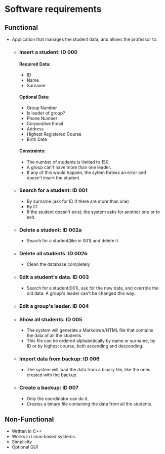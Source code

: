 # **Software requirements**
## Functional
* Application that manages the student data, and allows the professor to:
  * ### Insert a student: **ID 000**
    #### Required Data:
      * ID
      * Name
      * Surname

    #### Optional Data:
      * Group Number
      * Is leader of group?
      * Phone Number
      * Corporative Email
      * Address
      * Highest Registered Course
      * Birth Date

    #### Constraints:
      * The number of students is limited to 150.
      * A group can't have more than one leader.
      * If any of this would happen, the sytem throws an error and doesn't insert the student.

  * ### Search for a student: **ID 001**
      * By surname (ask for ID if there are more than one)
      * By ID
      * If the student doesn't exist, the system asks for another one or to exit.
  * ### Delete a student: **ID 002a**
      * Search for a student(like in 001) and delete it.
  * ### Delete all students: **ID 002b**
      * Clean the database completely
  * ### Edit a student's data. **ID 003**
      * Search for a student(001), ask for the new data, and override the old data. A group's leader can't be changed this way.
  * ### Edit a group's leader. **ID 004**
  * ### Show all students: **ID 005**
      * The system will generate a Markdown/HTML file that contains the data of all the students.
      * This file can be ordered alphabetically by name or surname, by ID or by highest course, both ascending and descending.
  * ### Import data from backup: **ID 006**
      * The system will load the data from a binary file, like the ones created with the backup.
  * ### Create a backup: **ID 007**
      * Only the coordinator can do it.
      * Creates a binary file containing the data from all the students.

## Non-Functional
  * Written in C++
  * Works in Linux-based systems.
  * Simplicity
  * Optional GUI
